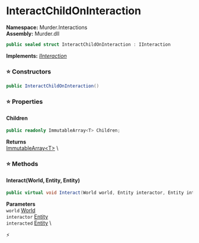 # InteractChildOnInteraction

**Namespace:** Murder.Interactions \
**Assembly:** Murder.dll

```csharp
public sealed struct InteractChildOnInteraction : IInteraction
```

**Implements:** _[IInteraction](../../Bang/Interactions/IInteraction.html)_

### ⭐ Constructors
```csharp
public InteractChildOnInteraction()
```

### ⭐ Properties
#### Children
```csharp
public readonly ImmutableArray<T> Children;
```

**Returns** \
[ImmutableArray\<T\>](https://learn.microsoft.com/en-us/dotnet/api/System.Collections.Immutable.ImmutableArray-1?view=net-7.0) \
### ⭐ Methods
#### Interact(World, Entity, Entity)
```csharp
public virtual void Interact(World world, Entity interactor, Entity interacted)
```

**Parameters** \
`world` [World](../../Bang/World.html) \
`interactor` [Entity](../../Bang/Entities/Entity.html) \
`interacted` [Entity](../../Bang/Entities/Entity.html) \



⚡